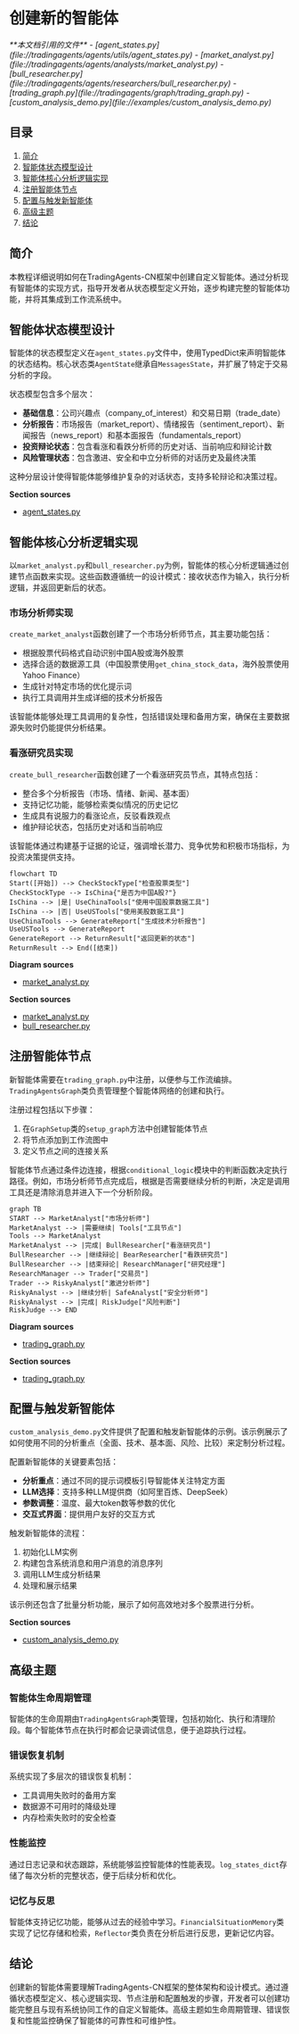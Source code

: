 # 创建新的智能体

<cite>
**本文档引用的文件**
- [agent_states.py](file://tradingagents/agents/utils/agent_states.py)
- [market_analyst.py](file://tradingagents/agents/analysts/market_analyst.py)
- [bull_researcher.py](file://tradingagents/agents/researchers/bull_researcher.py)
- [trading_graph.py](file://tradingagents/graph/trading_graph.py)
- [custom_analysis_demo.py](file://examples/custom_analysis_demo.py)
</cite>

## 目录
1. [简介](#简介)
2. [智能体状态模型设计](#智能体状态模型设计)
3. [智能体核心分析逻辑实现](#智能体核心分析逻辑实现)
4. [注册智能体节点](#注册智能体节点)
5. [配置与触发新智能体](#配置与触发新智能体)
6. [高级主题](#高级主题)
7. [结论](#结论)

## 简介
本教程详细说明如何在TradingAgents-CN框架中创建自定义智能体。通过分析现有智能体的实现方式，指导开发者从状态模型定义开始，逐步构建完整的智能体功能，并将其集成到工作流系统中。

## 智能体状态模型设计
智能体的状态模型定义在`agent_states.py`文件中，使用TypedDict来声明智能体的状态结构。核心状态类`AgentState`继承自`MessagesState`，并扩展了特定于交易分析的字段。

状态模型包含多个层次：
- **基础信息**：公司兴趣点（company_of_interest）和交易日期（trade_date）
- **分析报告**：市场报告（market_report）、情绪报告（sentiment_report）、新闻报告（news_report）和基本面报告（fundamentals_report）
- **投资辩论状态**：包含看涨和看跌分析师的历史对话、当前响应和辩论计数
- **风险管理状态**：包含激进、安全和中立分析师的对话历史及最终决策

这种分层设计使得智能体能够维护复杂的对话状态，支持多轮辩论和决策过程。

**Section sources**
- [agent_states.py](file://tradingagents/agents/utils/agent_states.py#L1-L76)

## 智能体核心分析逻辑实现
以`market_analyst.py`和`bull_researcher.py`为例，智能体的核心分析逻辑通过创建节点函数来实现。这些函数遵循统一的设计模式：接收状态作为输入，执行分析逻辑，并返回更新后的状态。

### 市场分析师实现
`create_market_analyst`函数创建了一个市场分析师节点，其主要功能包括：
- 根据股票代码格式自动识别中国A股或海外股票
- 选择合适的数据源工具（中国股票使用`get_china_stock_data`，海外股票使用Yahoo Finance）
- 生成针对特定市场的优化提示词
- 执行工具调用并生成详细的技术分析报告

该智能体能够处理工具调用的复杂性，包括错误处理和备用方案，确保在主要数据源失败时仍能提供分析结果。

### 看涨研究员实现
`create_bull_researcher`函数创建了一个看涨研究员节点，其特点包括：
- 整合多个分析报告（市场、情绪、新闻、基本面）
- 支持记忆功能，能够检索类似情况的历史记忆
- 生成具有说服力的看涨论点，反驳看跌观点
- 维护辩论状态，包括历史对话和当前响应

该智能体通过构建基于证据的论证，强调增长潜力、竞争优势和积极市场指标，为投资决策提供支持。

```mermaid
flowchart TD
Start([开始]) --> CheckStockType["检查股票类型"]
CheckStockType --> IsChina{"是否为中国A股?"}
IsChina --> |是| UseChinaTools["使用中国股票数据工具"]
IsChina --> |否| UseUSTools["使用美股数据工具"]
UseChinaTools --> GenerateReport["生成技术分析报告"]
UseUSTools --> GenerateReport
GenerateReport --> ReturnResult["返回更新的状态"]
ReturnResult --> End([结束])
```

**Diagram sources**
- [market_analyst.py](file://tradingagents/agents/analysts/market_analyst.py#L189-L409)

**Section sources**
- [market_analyst.py](file://tradingagents/agents/analysts/market_analyst.py#L1-L410)
- [bull_researcher.py](file://tradingagents/agents/researchers/bull_researcher.py#L5-L91)

## 注册智能体节点
新智能体需要在`trading_graph.py`中注册，以便参与工作流编排。`TradingAgentsGraph`类负责管理整个智能体网络的创建和执行。

注册过程包括以下步骤：
1. 在`GraphSetup`类的`setup_graph`方法中创建智能体节点
2. 将节点添加到工作流图中
3. 定义节点之间的连接关系

智能体节点通过条件边连接，根据`conditional_logic`模块中的判断函数决定执行路径。例如，市场分析师节点完成后，根据是否需要继续分析的判断，决定是调用工具还是清除消息并进入下一个分析阶段。

```mermaid
graph TB
START --> MarketAnalyst["市场分析师"]
MarketAnalyst --> |需要继续| Tools["工具节点"]
Tools --> MarketAnalyst
MarketAnalyst --> |完成| BullResearcher["看涨研究员"]
BullResearcher --> |继续辩论| BearResearcher["看跌研究员"]
BullResearcher --> |结束辩论| ResearchManager["研究经理"]
ResearchManager --> Trader["交易员"]
Trader --> RiskyAnalyst["激进分析师"]
RiskyAnalyst --> |继续分析| SafeAnalyst["安全分析师"]
RiskyAnalyst --> |完成| RiskJudge["风险判断"]
RiskJudge --> END
```

**Diagram sources**
- [trading_graph.py](file://tradingagents/graph/trading_graph.py#L14-L248)

**Section sources**
- [trading_graph.py](file://tradingagents/graph/trading_graph.py#L1-L326)

## 配置与触发新智能体
`custom_analysis_demo.py`文件提供了配置和触发新智能体的示例。该示例展示了如何使用不同的分析重点（全面、技术、基本面、风险、比较）来定制分析过程。

配置新智能体的关键要素包括：
- **分析重点**：通过不同的提示词模板引导智能体关注特定方面
- **LLM选择**：支持多种LLM提供商（如阿里百炼、DeepSeek）
- **参数调整**：温度、最大token数等参数的优化
- **交互式界面**：提供用户友好的交互方式

触发新智能体的流程：
1. 初始化LLM实例
2. 构建包含系统消息和用户消息的消息序列
3. 调用LLM生成分析结果
4. 处理和展示结果

该示例还包含了批量分析功能，展示了如何高效地对多个股票进行分析。

**Section sources**
- [custom_analysis_demo.py](file://examples/custom_analysis_demo.py#L1-L272)

## 高级主题
### 智能体生命周期管理
智能体的生命周期由`TradingAgentsGraph`类管理，包括初始化、执行和清理阶段。每个智能体节点在执行时都会记录调试信息，便于追踪执行过程。

### 错误恢复机制
系统实现了多层次的错误恢复机制：
- 工具调用失败时的备用方案
- 数据源不可用时的降级处理
- 内存检索失败时的安全检查

### 性能监控
通过日志记录和状态跟踪，系统能够监控智能体的性能表现。`log_states_dict`存储了每次分析的完整状态，便于后续分析和优化。

### 记忆与反思
智能体支持记忆功能，能够从过去的经验中学习。`FinancialSituationMemory`类实现了记忆存储和检索，`Reflector`类负责在分析后进行反思，更新记忆内容。

## 结论
创建新的智能体需要理解TradingAgents-CN框架的整体架构和设计模式。通过遵循状态模型定义、核心逻辑实现、节点注册和配置触发的步骤，开发者可以创建功能完整且与现有系统协同工作的自定义智能体。高级主题如生命周期管理、错误恢复和性能监控确保了智能体的可靠性和可维护性。